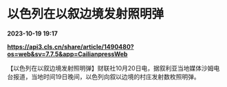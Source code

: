 # 以色列在以叙边境发射照明弹

**2023-10-19 19:17**

**https://api3.cls.cn/share/article/1490480?os=web&sv=7.7.5&app=CailianpressWeb**

【以色列在以叙边境发射照明弹】财联社10月20日电，据叙利亚当地媒体沙姆电台报道，当地时间19日晚间，以色列向叙以边境的村庄发射数枚照明弹。